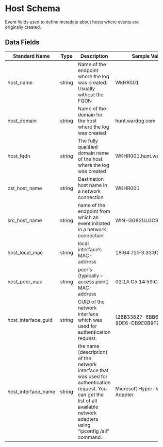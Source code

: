 # Host Schema

Event fields used to define metadata about hosts where events are originally created.

## Data Fields

| Standard Name | Type | Description | Sample Value |
|--------|---------|-------|-------|
| host_name | string | Name of the endpoint where the log was created. Usually without the FQDN | WkHR001 |
| host_domain | string | Name of the domain for the host where the log was created | hunt.wardog.com |
| host_fqdn | string | The fully qualified domain name of the host where the log was created | WKHR001.hunt.wardog.com |
| dst_host_name | string | Destination host name in a network connection| WKHR001 |
| src_host_name | string | name of the endpoint from which an event initiated in a network connection | WIN-GG82ULGC9GO |
| host_local_mac | string | local interface’s MAC-address | 18:64:72:F3:33:91 |
| host_peer_mac | string | peer’s (typically – access point) MAC-address | 02:1A:C5:14:59:C9 |
| host_interface_guid | string | GUID of the network interface which was used for authentication request. | {2BB33827-6BB6-48DB-8DE6-DB9E0B9F9C9B} |
| host_interface_name | string | the name (description) of the network interface that was used for authentication request. You can get the list of all available network adapters using “ipconfig /all” command. | Microsoft Hyper-V Network Adapter |